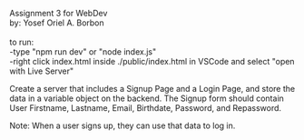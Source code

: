 Assignment 3 for WebDev<br>
by: Yosef Oriel A. Borbon<br><br>
to run:<br>
-type "npm run dev" or "node index.js"<br>
-right click index.html inside ./public/index.html in VSCode and select "open with Live Server"<br>

Create a server that includes a Signup Page and a Login Page, and store the data in a variable object on the backend. The Signup form should contain User Firstname, Lastname, Email, Birthdate, Password, and Repassword.

Note: When a user signs up, they can use that data to log in.
